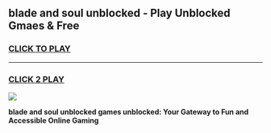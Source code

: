 
## blade and soul unblocked - Play Unblocked Gmaes & Free
<h3>
<a href="https://news.freeplayer.one?title=blade_and_soul_unblocked&ref=16F">CLICK TO PLAY</a></h3>
<hr>

<h3>
<a href="https://news.freeplayer.one?title=blade_and_soul_unblocked&ref=16F">CLICK 2 PLAY</a>
  
</h3>

<a href="https://news.freeplayer.one?title=blade_and_soul_unblocked&ref=16F/"><img src="https://clearcache.store/games.png"></a>


**blade and soul unblocked games unblocked: Your Gateway to Fun and Accessible Online Gaming**
